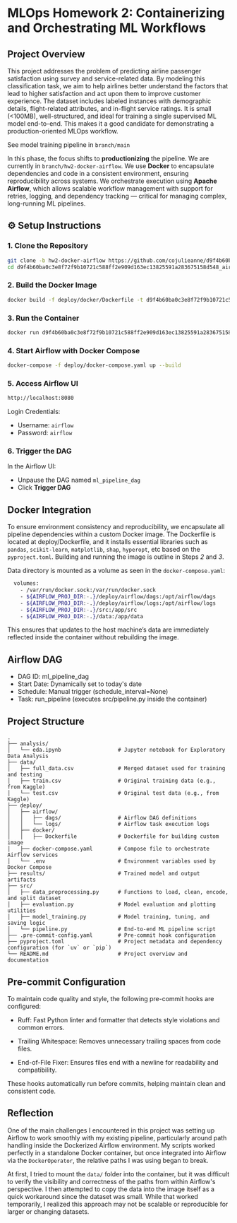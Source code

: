 # MLOps Homework 2: Containerizing and Orchestrating ML Workflows

## Project Overview

This project addresses the problem of predicting airline passenger satisfaction using survey and service-related data. By modeling this classification task, we aim to help airlines better understand the factors that lead to higher satisfaction and act upon them to improve customer experience. The dataset includes labeled instances with demographic details, flight-related attributes, and in-flight service ratings. It is small (<100MB), well-structured, and ideal for training a single supervised ML model end-to-end. This makes it a good candidate for demonstrating a production-oriented MLOps workflow.

See model training pipeline in `branch/main`

In this phase, the focus shifts to **productionizing** the pipeline. We are currently in `branch/hw2-docker-airflow`. We use **Docker** to encapsulate dependencies and code in a consistent environment, ensuring reproducibility across systems. We orchestrate execution using **Apache Airflow**, which allows scalable workflow management with support for retries, logging, and dependency tracking — critical for managing complex, long-running ML pipelines.

## ⚙️ Setup Instructions

### 1. Clone the Repository

```bash
git clone -b hw2-docker-airflow https://github.com/cojulieanne/d9f4b60ba0c3e8f72f9b10721c588ff2e909d163ec13825591a283675158d548_airline_passenger_satisfaction.git
cd d9f4b60ba0c3e8f72f9b10721c588ff2e909d163ec13825591a283675158d548_airline_passenger_satisfaction
```

### 2. Build the Docker Image
 ```bash
 docker build -f deploy/docker/Dockerfile -t d9f4b60ba0c3e8f72f9b10721c588ff2e909d163ec13825591a283675158d548-ml-pipeline .
 ```

### 3. Run the Container
 ```bash
 docker run d9f4b60ba0c3e8f72f9b10721c588ff2e909d163ec13825591a283675158d548-ml-pipeline
 ```

 ### 4. Start Airflow with Docker Compose
 ``` bash
 docker-compose -f deploy/docker-compose.yaml up --build
 ```

 ### 5. Access Airflow UI
 ```bash
 http://localhost:8080
 ```
Login Credentials:
* Username: `airflow`
* Password: `airflow`

### 6. Trigger the DAG
In the Airflow UI:
* Unpause the DAG named `ml_pipeline_dag`
* Click **Trigger DAG**


## Docker Integration
To ensure environment consistency and reproducibility, we encapsulate all pipeline dependencies within a custom Docker image. The Dockerfile is located at deploy/Dockerfile, and it installs essential libraries such as `pandas`, `scikit-learn`, `matplotlib`, `shap`,  `hyperopt`, etc based on the `pyproject.toml`. Building and running the image is outline in Steps *2* and *3*.

Data directory is mounted as a volume as seen in the `docker-compose.yaml`:
``` bash
  volumes:
    - /var/run/docker.sock:/var/run/docker.sock
    - ${AIRFLOW_PROJ_DIR:-.}/deploy/airflow/dags:/opt/airflow/dags
    - ${AIRFLOW_PROJ_DIR:-.}/deploy/airflow/logs:/opt/airflow/logs
    - ${AIRFLOW_PROJ_DIR:-.}/src:/app/src
    - ${AIRFLOW_PROJ_DIR:-.}/data:/app/data
```
This ensures that updates to the host machine’s data are immediately reflected inside the container without rebuilding the image.

## Airflow DAG
* DAG ID: ml_pipeline_dag
* Start Date: Dynamically set to today's date
* Schedule: Manual trigger (schedule_interval=None)
* Task: run_pipeline (executes src/pipeline.py inside the container)

## Project Structure

```text
.
├── analysis/
│   └── eda.ipynb                  # Jupyter notebook for Exploratory Data Analysis
├── data/
│   ├── full_data.csv              # Merged dataset used for training and testing
│   ├── train.csv                  # Original training data (e.g., from Kaggle)
│   └── test.csv                   # Original test data (e.g., from Kaggle)
├── deploy/
│   ├── airflow/
│   │   ├── dags/                  # Airflow DAG definitions
│   │   └── logs/                  # Airflow task execution logs
│   ├── docker/
│   │   ├── Dockerfile             # Dockerfile for building custom image
│   ├── docker-compose.yaml        # Compose file to orchestrate Airflow services
│   └── .env                       # Environment variables used by Docker Compose
├── results/                       # Trained model and output artifacts
├── src/
│   ├── data_preprocessing.py      # Functions to load, clean, encode, and split dataset
│   ├── evaluation.py              # Model evaluation and plotting utilities
│   ├── model_training.py          # Model training, tuning, and saving logic
│   └── pipeline.py                # End-to-end ML pipeline script
├── .pre-commit-config.yaml        # Pre-commit hook configuration
├── pyproject.toml                 # Project metadata and dependency configuration (for `uv` or `pip`)
└── README.md                      # Project overview and documentation

```



## Pre-commit Configuration
To maintain code quality and style, the following pre-commit hooks are configured:

* Ruff: Fast Python linter and formatter that detects style violations and common errors.

* Trailing Whitespace: Removes unnecessary trailing spaces from code files.

* End-of-File Fixer: Ensures files end with a newline for readability and compatibility.

These hooks automatically run before commits, helping maintain clean and consistent code.

## Reflection

One of the main challenges I encountered in this project was setting up Airflow to work smoothly with my existing pipeline, particularly around path handling inside the Dockerized Airflow environment. My scripts worked perfectly in a standalone Docker container, but once integrated into Airflow via the `DockerOperator`, the relative paths I was using began to break.

At first, I tried to mount the `data/` folder into the container, but it was difficult to verify the visibility and correctness of the paths from within Airflow's perspective. I then attempted to copy the data into the image itself as a quick workaround since the dataset was small. While that worked temporarily, I realized this approach may not be scalable or reproducible for larger or changing datasets.